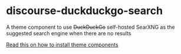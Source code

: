 # discourse-duckduckgo-search
A theme component to use ~~DuckDuckGo~~ self-hosted SearXNG as the suggested search engine when there are no results

[Read this on how to install theme components](https://meta.discourse.org/t/how-do-i-install-a-theme-or-theme-component/63682)
